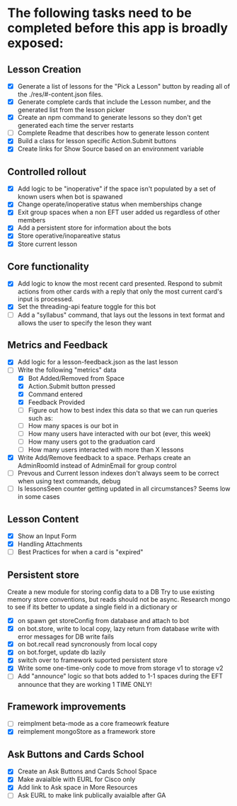 # The following tasks need to be completed before this app is broadly exposed:

## Lesson Creation
* [x] Generate a list of lessons for the "Pick a Lesson" button by reading all of the ./res/#-content.json files.
* [x] Generate complete cards that include the Lesson number, and the generated list from the lesson picker
* [x] Create an npm command to generate lessons so they don't get generated each time the server restarts
* [ ] Complete Readme that describes how to generate lesson content
* [x] Build a class for lesson specific Action.Submit buttons
* [x] Create links for Show Source based on an environment variable

## Controlled rollout
* [x]  Add logic to be "inoperative" if the space isn't populated by a set of known users when bot is spawaned
* [x]  Change operate/inoperative status when memberships change
* [x] Exit group spaces when a non EFT user added us regardless of other members  
* [x]  Add a persistent store for information about the bots
  * [x]  Store operative/inopareative status
  * [x]  Store current lesson

## Core functionality
* [x]  Add logic to know the most recent card presented.  Respond to submit actions from other cards with a reply that only the most current card's input is processed.
* [x]  Set the threading-api feature toggle for this bot
* [ ]  Add a "syllabus" command, that lays out the lessons in text format and allows the user to specify the leson they want

## Metrics and Feedback
* [x] Add logic for a lesson-feedback.json as the last lesson
* [ ] Write the following "metrics" data
  * [x] Bot Added/Removed from Space
  * [x] Action.Submit button pressed
  * [x] Command entered
  * [x] Feedback Provided
  * [ ] Figure out how to best index this data so that we can run queries such as:
  * [ ] How many spaces is our bot in
  * [ ] How many users have interacted with our bot (ever, this week)
  * [ ] How many users got to the graduation card
  * [ ] How many users interacted with more than X lessons
* [x] Write Add/Remove feedback to a space.  Perhaps create an AdminRoomId instead of AdminEmail for group control
* [ ] Prevous and Current lesson indexes don't always seem to be correct when using text commands, debug
* [ ] Is lessonsSeen counter getting updated in all circumstances?  Seems low in some cases

## Lesson Content
* [x] Show an Input Form
* [x] Handling Attachments
* [ ] Best Practices for when a card is "expired"

## Persistent store
Create a new module for storing config data to a DB
Try to use existing memory store conventions, but reads should not be async.
Research mongo to see if its better to update a single field in a dictionary or 
* [x] on spawn get storeConfig from database and attach to bot
* [x] on bot.store, write to local copy, lazy return from database write with error messages for DB write fails
* [x] on bot.recall read syncronously from local copy
* [x] on bot.forget, update db lazily
* [x] switch over to framework suported persistent store
* [x] Write some one-time-only code to move from storage v1 to storage v2
* [ ] Add "announce" logic so that bots added to 1-1 spaces during the EFT announce that they are working 1 TIME ONLY!

## Framework improvements
* [ ] reimplment beta-mode as a core frameowrk feature
* [x] reimplement mongoStore as a framework store

## Ask Buttons and Cards School
* [x] Create an Ask Buttons and Cards School Space
* [x] Make avaialble with EURL for Cisco only
* [x] Add link to Ask space in More Resources
* [ ] Ask EURL to make link publically avaialble after GA